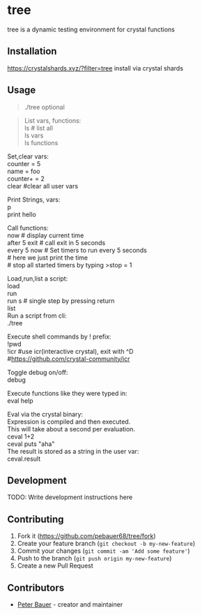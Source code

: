 # tree

tree is a dynamic testing environment for crystal functions

## Installation

https://crystalshards.xyz/?filter=tree
install via crystal shards 

## Usage
>./tree optional <filename>  


>List vars, functions:   
>ls # list all  
>ls vars  
>ls functions  

Set,clear vars:  
counter = 5   
name = foo  
counter+ = 2  
clear          #clear all user vars  

Print Strings, vars:  
p <varname>   
print hello    

Call functions:  
now            # display current time  
after 5 exit   # call exit in 5 seconds  
every 5 now    # Set timers to run <function> every 5 seconds  
                # here we just print the time  
                # stop all started timers by typing >stop = 1  

Load,run,list a script:  
load <filename>  
run   
run s  # single step by pressing return   
list  
Run a script from cli:  
./tree <filename>  

Execute shell commands by ! prefix:  
!pwd        
!icr     #use icr(interactive crystal), exit with ^D  
           #https://github.com/crystal-community/icr  

Toggle debug on/off:  
debug  

Execute functions like they were typed in:  
eval help  

Eval via the crystal binary:  
Expression is compiled and then executed.  
This will take about a second per evaluation.   
ceval 1+2  
ceval puts "aha"  
The result is stored as a string in the user var:  
ceval.result  

## Development

TODO: Write development instructions here

## Contributing

1. Fork it (<https://github.com/pebauer68/tree/fork>)
2. Create your feature branch (`git checkout -b my-new-feature`)
3. Commit your changes (`git commit -am 'Add some feature'`)
4. Push to the branch (`git push origin my-new-feature`)
5. Create a new Pull Request

## Contributors

- [Peter Bauer](https://github.com/pebauer68) - creator and maintainer
